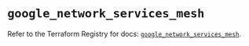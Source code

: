 # `google_network_services_mesh`

Refer to the Terraform Registry for docs: [`google_network_services_mesh`](https://registry.terraform.io/providers/hashicorp/google/6.47.0/docs/resources/network_services_mesh).
